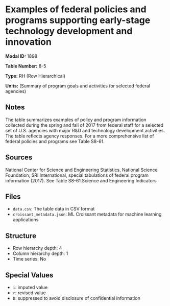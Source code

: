 # Examples of federal policies and programs supporting early-stage technology development and innovation

**Modal ID:** 1898

**Table Number:** 8-5

**Type:** RH (Row Hierarchical)

**Units:** (Summary of program goals and activities for selected federal agencies)

## Notes

The table summarizes examples of policy and program information collected during the spring and fall of 2017 from federal staff for a selected set of U.S. agencies with major R&D and technology development activities. The table reflects agency responses. For a more comprehensive list of federal policies and programs see Table S8-61.

## Sources

National Center for Science and Engineering Statistics, National Science Foundation; SRI International, special tabulations of federal program information (2017). See Table S8-61.Science and Engineering Indicators

## Files

- `data.csv`: The table data in CSV format
- `croissant_metadata.json`: ML Croissant metadata for machine learning applications

## Structure

- Row hierarchy depth: 4
- Column hierarchy depth: 1
- Time series: No

## Special Values

- `i`: imputed value
- `r`: revised value
- `D`: suppressed to avoid disclosure of confidential information
